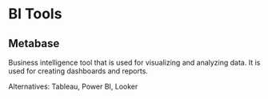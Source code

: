 # BI Tools

## Metabase

Business intelligence tool that is used for visualizing and analyzing data. It is used for creating dashboards and
reports.

Alternatives: Tableau, Power BI, Looker